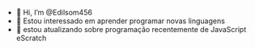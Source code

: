 - 👋 Hi, I’m @Edilsom456
- 👀 Estou interessado em aprender programar novas linguagens
- 🌱 estou atualizando sobre programação recentemente de JavaScript eScratch



<!---
Edilsom456/Edilsom456 is a ✨ special ✨ repository because its `README.md` (this file) appears on your GitHub profile.
--->
